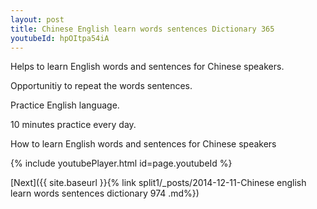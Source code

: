 ```yaml
---
layout: post
title: Chinese English learn words sentences Dictionary 365 
youtubeId: hpOItpa54iA
---
```

 
 
Helps to learn English words and sentences for Chinese speakers.

Opportunitiy to repeat the words sentences. 

Practice English language. 
 
10 minutes practice every day. 
 
How to learn English words and sentences for Chinese speakers 
 
{% include youtubePlayer.html id=page.youtubeId %}
 
 
[Next]({{ site.baseurl }}{% link  split1/_posts/2014-12-11-Chinese english learn words sentences dictionary 974 .md%})
 

